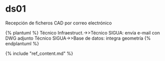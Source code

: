 # ds01

Recepción de ficheros CAD por correo electrónico 

{% plantuml %}
Técnico Infraestruct.->>Técnico SIGUA: envía e-mail con DWG adjunto
Técnico SIGUA->>Base de datos: integra geometría
{% endplantuml %}

{% include "ref_content.md" %}